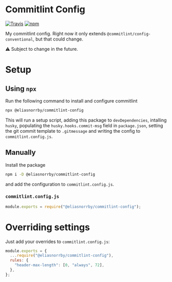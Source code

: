 # Commitlint Config

[![Travis](https://img.shields.io/travis/com/eliasnorrby/commitlint-config?style=for-the-badge)](https://travis-ci.com/eliasnorrby/commitlint-config)
[![npm](https://img.shields.io/npm/v/@eliasnorrby/commitlint-config?style=for-the-badge)](https://www.npmjs.com/package/@eliasnorrby/commitlint-config)

My commitlint config. Right now it only extends
`@commitlint/config-conventional`, but that could change.

:warning: Subject to change in the future.

# Setup

## Using `npx`

Run the following command to install and configure commitlint

```sh
npx @eliasnorrby/commitlint-config
```

This will run a setup script, adding this package to `devDependencies`,
intalling `husky`, populating the `husky.hooks.commit-msg` field in
`package.json`, setting the git commit template to `.gitmessage` and writing the
config to `commitlint.config.js`.

## Manually

Install the package

```sh
npm i -D @eliasnorrby/commitlint-config
```

and add the configuration to `commitlint.config.js`.

### `commitlint.config.js`

```js
module.exports = require("@eliasnorrby/commitlint-config");
```

# Overriding settings

Just add your overrides to `commitlint.config.js`:

```js
module.exports = {
  ...require("@eliasnorrby/commitlint-config"),
  rules: {
    "header-max-length": [0, "always", 72],
  },
};
```
